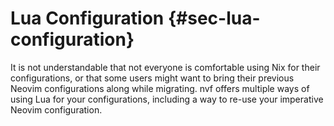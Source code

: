 # Lua Configuration {#sec-lua-configuration}

It is not understandable that not everyone is comfortable using Nix for their
configurations, or that some users might want to bring their previous Neovim
configurations along while migrating. nvf offers multiple ways of using Lua for
your configurations, including a way to re-use your imperative Neovim
configuration.
